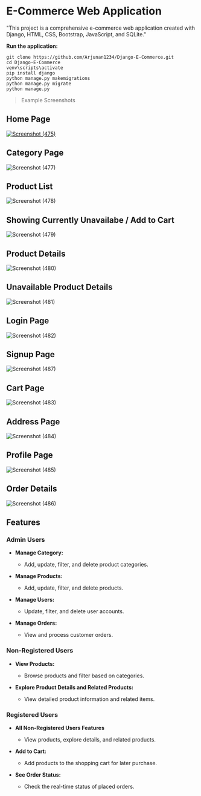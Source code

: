 # E-Commerce Web Application
"This project is a comprehensive e-commerce web application created with Django, HTML, CSS, Bootstrap, JavaScript, and SQLite."



 **Run the application:**
   ```
   git clone https://github.com/Arjunan1234/Django-E-Commerce.git
   cd Django-E-Commerce
   venv\scripts\activate
   pip install django
   python manage.py makemigrations
   python manage.py migrate
   python manage.py
   ```
> Example Screenshots
## Home Page
[
![Screenshot (475)](https://github.com/Arjunan1234/Django-E-Commerce/assets/63443618/c84931ee-de81-4faf-a29f-7e3e3add3c0e)
](url)
## Category Page
![Screenshot (477)](https://github.com/Arjunan1234/Django-E-Commerce/assets/63443618/38ab0eed-58f6-48ab-b1ab-0c64f9b7eda2)
## Product List
![Screenshot (478)](https://github.com/Arjunan1234/Django-E-Commerce/assets/63443618/8ac30581-f761-49e2-b812-a4ce1afff30c)
## Showing Currently Unavailabe / Add to Cart
![Screenshot (479)](https://github.com/Arjunan1234/Django-E-Commerce/assets/63443618/c2b0378e-be59-4b43-bf6e-f7d2e843a624)
## Product Details
![Screenshot (480)](https://github.com/Arjunan1234/Django-E-Commerce/assets/63443618/f4d938cd-e7d0-4772-a3bc-1b455a78446c)
## Unavailable Product Details
![Screenshot (481)](https://github.com/Arjunan1234/Django-E-Commerce/assets/63443618/8e0d456e-bea0-4f20-9a32-2506459c4f56)
## Login Page
![Screenshot (482)](https://github.com/Arjunan1234/Django-E-Commerce/assets/63443618/a7f91a81-93d9-47b1-97e3-73d13ce65a61)
## Signup Page
![Screenshot (487)](https://github.com/Arjunan1234/Django-E-Commerce/assets/63443618/7bc047ee-7c0b-4416-89d0-d4b888ec0d2a)
## Cart Page
![Screenshot (483)](https://github.com/Arjunan1234/Django-E-Commerce/assets/63443618/f8c553da-0deb-42d0-9a8a-302d526c08b0)
## Address Page
![Screenshot (484)](https://github.com/Arjunan1234/Django-E-Commerce/assets/63443618/2dba6778-e69c-49a3-8889-32f2fd84dffb)
## Profile Page
![Screenshot (485)](https://github.com/Arjunan1234/Django-E-Commerce/assets/63443618/3132c579-579d-4cb4-8d02-bee1c17b9447)
## Order Details
![Screenshot (486)](https://github.com/Arjunan1234/Django-E-Commerce/assets/63443618/a99f4ff7-3877-45b0-8a38-c874db4e2215)

## Features

### Admin Users

- **Manage Category:**
  - Add, update, filter, and delete product categories.

- **Manage Products:**
  - Add, update, filter, and delete products.

- **Manage Users:**
  - Update, filter, and delete user accounts.

- **Manage Orders:**
  - View and process customer orders.

### Non-Registered Users

- **View Products:**
  - Browse products and filter based on categories.

- **Explore Product Details and Related Products:**
  - View detailed product information and related items.

### Registered Users

- **All Non-Registered Users Features**
  - View products, explore details, and related products.

- **Add to Cart:**
  - Add products to the shopping cart for later purchase.

- **See Order Status:**
  - Check the real-time status of placed orders.

